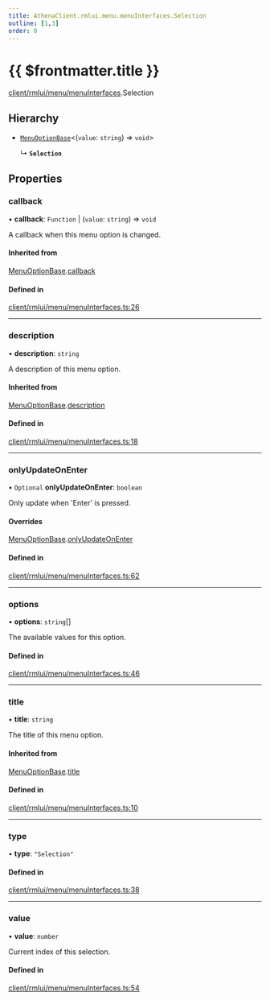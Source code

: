 ```yaml
---
title: AthenaClient.rmlui.menu.menuInterfaces.Selection
outline: [1,3]
order: 0
---
```


# {{ $frontmatter.title }}


[client/rmlui/menu/menuInterfaces](../modules/client_rmlui_menu_menuInterfaces.md).Selection

## Hierarchy

- [`MenuOptionBase`](client_rmlui_menu_menuInterfaces_Internal_MenuOptionBase.md)<(`value`: `string`) => `void`\>

  ↳ **`Selection`**

## Properties

### callback

• **callback**: `Function` \| (`value`: `string`) => `void`

A callback when this menu option is changed.

#### Inherited from

[MenuOptionBase](client_rmlui_menu_menuInterfaces_Internal_MenuOptionBase.md).[callback](client_rmlui_menu_menuInterfaces_Internal_MenuOptionBase.md#callback)

#### Defined in

[client/rmlui/menu/menuInterfaces.ts:26](https://github.com/Stuyk/altv-athena/blob/cdad41b/src/core/client/rmlui/menu/menuInterfaces.ts#L26)

___

### description

• **description**: `string`

A description of this menu option.

#### Inherited from

[MenuOptionBase](client_rmlui_menu_menuInterfaces_Internal_MenuOptionBase.md).[description](client_rmlui_menu_menuInterfaces_Internal_MenuOptionBase.md#description)

#### Defined in

[client/rmlui/menu/menuInterfaces.ts:18](https://github.com/Stuyk/altv-athena/blob/cdad41b/src/core/client/rmlui/menu/menuInterfaces.ts#L18)

___

### onlyUpdateOnEnter

• `Optional` **onlyUpdateOnEnter**: `boolean`

Only update when 'Enter' is pressed.

#### Overrides

[MenuOptionBase](client_rmlui_menu_menuInterfaces_Internal_MenuOptionBase.md).[onlyUpdateOnEnter](client_rmlui_menu_menuInterfaces_Internal_MenuOptionBase.md#onlyUpdateOnEnter)

#### Defined in

[client/rmlui/menu/menuInterfaces.ts:62](https://github.com/Stuyk/altv-athena/blob/cdad41b/src/core/client/rmlui/menu/menuInterfaces.ts#L62)

___

### options

• **options**: `string`[]

The available values for this option.

#### Defined in

[client/rmlui/menu/menuInterfaces.ts:46](https://github.com/Stuyk/altv-athena/blob/cdad41b/src/core/client/rmlui/menu/menuInterfaces.ts#L46)

___

### title

• **title**: `string`

The title of this menu option.

#### Inherited from

[MenuOptionBase](client_rmlui_menu_menuInterfaces_Internal_MenuOptionBase.md).[title](client_rmlui_menu_menuInterfaces_Internal_MenuOptionBase.md#title)

#### Defined in

[client/rmlui/menu/menuInterfaces.ts:10](https://github.com/Stuyk/altv-athena/blob/cdad41b/src/core/client/rmlui/menu/menuInterfaces.ts#L10)

___

### type

• **type**: ``"Selection"``

#### Defined in

[client/rmlui/menu/menuInterfaces.ts:38](https://github.com/Stuyk/altv-athena/blob/cdad41b/src/core/client/rmlui/menu/menuInterfaces.ts#L38)

___

### value

• **value**: `number`

Current index of this selection.

#### Defined in

[client/rmlui/menu/menuInterfaces.ts:54](https://github.com/Stuyk/altv-athena/blob/cdad41b/src/core/client/rmlui/menu/menuInterfaces.ts#L54)
